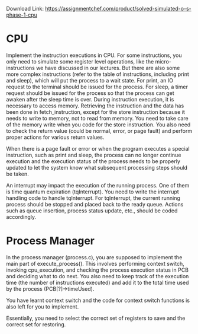 Download Link: https://assignmentchef.com/product/solved-simulated-o-s-phase-1-cpu
<br>
<h1>CPU</h1>

Implement the instruction executions in CPU. For some instructions, you only need to simulate some register level operations, like the micro-instructions we have discussed in our lectures. But there are also some more complex instructions (refer to the table of instructions, including print and sleep), which will put the process to a wait state. For print, an IO request to the terminal should be issued for the process. For sleep, a timer request should be issued for the process so that the process can get awaken after the sleep time is over. During instruction execution, it is necessary to access memory. Retrieving the instruction and the data has been done in fetch_instruction, except for the store instruction because it needs to write to memory, not to read from memory. You need to take care of the memory write when you code for the store instruction. You also need to check the return value (could be normal, error, or page fault) and perform proper actions for various return values.

When there is a page fault or error or when the program executes a special instruction, such as print and sleep, the process can no longer continue execution and the execution status of the process needs to be properly updated to let the system know what subsequent processing steps should be taken.

An interrupt may impact the execution of the running process. One of them is time quantum expiration (tqInterrupt). You need to write the interrupt handling code to handle tqInterrupt. For tqInterrupt, the current running process should be stopped and placed back to the ready queue. Actions such as queue insertion, process status update, etc., should be coded accordingly.




<h1>Process Manager</h1>

In the process manager (process.c), you are supposed to implement the main part of execute_process(). This involves performing context switch, invoking cpu_execution, and checking the process execution status in PCB and deciding what to do next. You also need to keep track of the execution time (the number of instructions executed) and add it to the total time used by the process (PCB[?]-&gt;timeUsed).

You have learnt context switch and the code for context switch functions is also left for you to implement.

Essentially, you need to select the correct set of registers to save and the correct set for restoring.